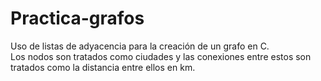 # Practica-grafos
Uso de listas de adyacencia para la creación de un grafo en C.  
Los nodos son tratados como ciudades y las conexiones entre estos son tratados como la distancia entre ellos en km.  
